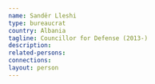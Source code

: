 ```yaml
---
name: Sandër Lleshi
type: bureaucrat
country: Albania
tagline: Councillor for Defense (2013-)
description:
related-persons:
connections:
layout: person
---
```

